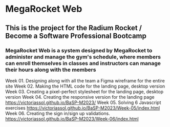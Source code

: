 # MegaRocket Web

## This is the project for the Radium Rocket / Become a Software Professional Bootcamp

### MegaRocket Web is a system designed by MegaRocket to administer and manage the gym's schedule, where members can enroll themselves in classes and instructors can manage their hours along with the members

Week 01. Designing along with all the team a Figma wireframe for the entire site
Week 02. Making the HTML code for the landing page, desktop version
Week 03. Creating a pixel-perfect stylesheet for the landing page, desktop version
Week 04. Creating the responsive version for the landing page
https://victoriassol.github.io/BaSP-M2023/
Week 05. Solving 6 Javascript exercises
https://victoriassol.github.io/BaSP-M2023/Week-05/index.html
Week 06. Creating the sign in/sign up validations.
https://victoriassol.github.io/BaSP-M2023/Week-06/index.html